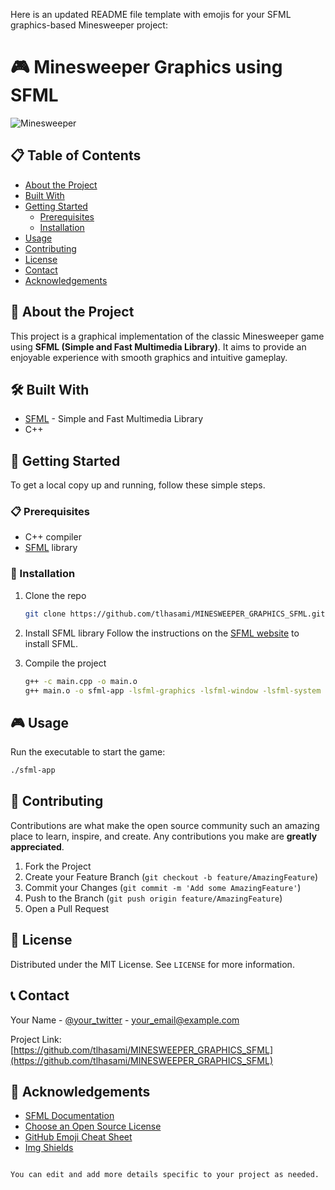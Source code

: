 Here is an updated README file template with emojis for your SFML graphics-based Minesweeper project:


# 🎮 Minesweeper Graphics using SFML

![Minesweeper](path/to/your/screenshot.png)

## 📋 Table of Contents
- [About the Project](#about-the-project)
- [Built With](#built-with)
- [Getting Started](#getting-started)
  - [Prerequisites](#prerequisites)
  - [Installation](#installation)
- [Usage](#usage)
- [Contributing](#contributing)
- [License](#license)
- [Contact](#contact)
- [Acknowledgements](#acknowledgements)

## 📝 About the Project

This project is a graphical implementation of the classic Minesweeper game using **SFML (Simple and Fast Multimedia Library)**. It aims to provide an enjoyable experience with smooth graphics and intuitive gameplay.

## 🛠 Built With

- [SFML](https://www.sfml-dev.org/) - Simple and Fast Multimedia Library
- C++

## 🚀 Getting Started

To get a local copy up and running, follow these simple steps.

### 📋 Prerequisites

- C++ compiler
- [SFML](https://www.sfml-dev.org/download.php) library

### 🔧 Installation

1. Clone the repo
   ```sh
   git clone https://github.com/tlhasami/MINESWEEPER_GRAPHICS_SFML.git
   ```
2. Install SFML library
   Follow the instructions on the [SFML website](https://www.sfml-dev.org/tutorials/2.5/start-vc.php) to install SFML.

3. Compile the project
   ```sh
   g++ -c main.cpp -o main.o
   g++ main.o -o sfml-app -lsfml-graphics -lsfml-window -lsfml-system
   ```

## 🎮 Usage

Run the executable to start the game:
```sh
./sfml-app
```

## 🤝 Contributing

Contributions are what make the open source community such an amazing place to learn, inspire, and create. Any contributions you make are **greatly appreciated**.

1. Fork the Project
2. Create your Feature Branch (`git checkout -b feature/AmazingFeature`)
3. Commit your Changes (`git commit -m 'Add some AmazingFeature'`)
4. Push to the Branch (`git push origin feature/AmazingFeature`)
5. Open a Pull Request

## 📜 License

Distributed under the MIT License. See `LICENSE` for more information.

## 📞 Contact

Your Name - [@your_twitter](https://twitter.com/your_twitter) - your_email@example.com

Project Link: [https://github.com/tlhasami/MINESWEEPER_GRAPHICS_SFML](https://github.com/tlhasami/MINESWEEPER_GRAPHICS_SFML)

## 💬 Acknowledgements

- [SFML Documentation](https://www.sfml-dev.org/documentation/2.5.1/)
- [Choose an Open Source License](https://choosealicense.com)
- [GitHub Emoji Cheat Sheet](https://www.webpagefx.com/tools/emoji-cheat-sheet)
- [Img Shields](https://shields.io)
```

You can edit and add more details specific to your project as needed.
